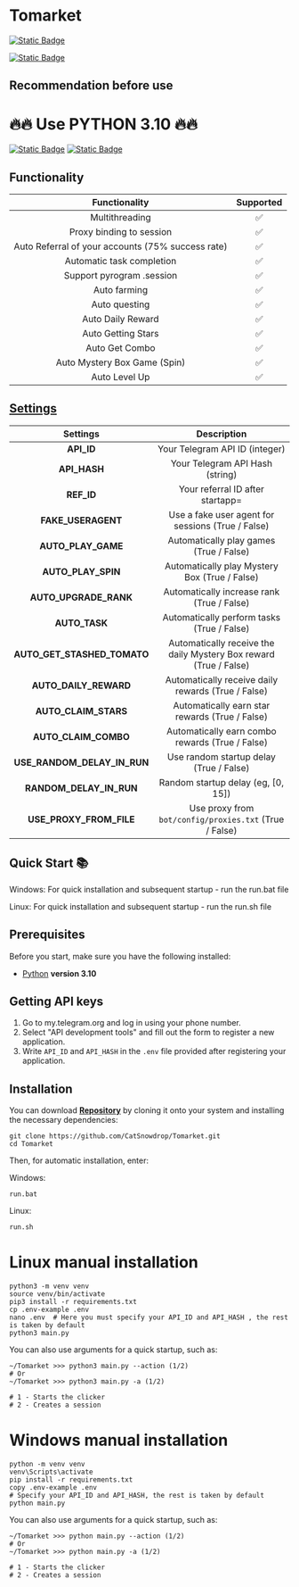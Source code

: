# Tomarket

[![Static Badge](https://img.shields.io/badge/Telegram-BOT-Link?style=for-the-badge&logo=Telegram&logoColor=white&logoSize=auto&color=blue)](https://t.me/Tomarket_ai_bot/app?startapp=0000yBC8)

[![Static Badge](https://img.shields.io/badge/My_Telegram_Сhannel-@CryptoCats__tg-Link?style=for-the-badge&logo=Telegram&logoColor=white&logoSize=auto&color=blue)](https://t.me/CryptoCats_tg)

## Recommendation before use

# 🔥🔥 Use PYTHON 3.10 🔥🔥

[![Static Badge](https://img.shields.io/badge/README_in_Ukrainian_available-README_%D0%A3%D0%BA%D1%80%D0%B0%D1%97%D0%BD%D1%81%D1%8C%D0%BA%D0%BE%D1%8E_%D0%BC%D0%BE%D0%B2%D0%BE%D1%8E-blue.svg?style=for-the-badge&logo=data:image/svg+xml;base64,PHN2ZyB4bWxucz0iaHR0cDovL3d3dy53My5vcmcvMjAwMC9zdmciIHdpZHRoPSIxMjAwIiBoZWlnaHQ9IjgwMCI+DQo8cmVjdCB3aWR0aD0iMTIwMCIgaGVpZ2h0PSI4MDAiIGZpbGw9IiMwMDU3QjciLz4NCjxyZWN0IHdpZHRoPSIxMjAwIiBoZWlnaHQ9IjQwMCIgeT0iNDAwIiBmaWxsPSIjRkZENzAwIi8+DQo8L3N2Zz4=)](README-UA.md)
[![Static Badge](https://img.shields.io/badge/README_in_russian_available-README_%D0%BD%D0%B0_%D1%80%D1%83%D1%81%D1%81%D0%BA%D0%BE%D0%BC_%D1%8F%D0%B7%D1%8B%D0%BA%D0%B5-blue?style=for-the-badge)](README-RU.md)


## Functionality  
|                            Functionality                               |    Supported   |
|:----------------------------------------------------------------------:|:--------------:|
|                            Multithreading                              |       ✅        |
|                        Proxy binding to session                        |       ✅        |
|            Auto Referral of your accounts (75% success rate)           |       ✅        |
|                     Automatic task completion                          |       ✅        |
|                     Support pyrogram .session                          |       ✅        |
|                            Auto farming                                |       ✅        |
|                           Auto questing                                |       ✅        |
|                         Auto Daily Reward                              |       ✅        |
|                        Auto Getting Stars                              |       ✅        |
|                          Auto Get Combo                                |       ✅        |
|                    Auto Mystery Box Game (Spin)                        |       ✅        |
|                          Auto Level Up                                 |       ✅        |

## [Settings](https://github.com/CatSnowdrop/Tomarket/blob/main/.env-example/)
|           Settings            |                                       Description                                     |
|:-----------------------------:|:-------------------------------------------------------------------------------------:|
|         **API_ID**            |        Your Telegram API ID (integer)                                                 |
|         **API_HASH**          |        Your Telegram API Hash (string)                                                |
|         **REF_ID**            |        Your referral ID after startapp=                                               |
|      **FAKE_USERAGENT**       |        Use a fake user agent for sessions (True / False)                              |
|      **AUTO_PLAY_GAME**       |        Automatically play games (True / False)                                        |
|      **AUTO_PLAY_SPIN**       |        Automatically play Mystery Box (True / False)                                  |
|     **AUTO_UPGRADE_RANK**     |        Automatically increase rank (True / False)                                     |
|         **AUTO_TASK**         |        Automatically perform tasks (True / False)                                     |
|  **AUTO_GET_STASHED_TOMATO**  |        Automatically receive the daily Mystery Box reward (True / False)              |
|    **AUTO_DAILY_REWARD**      |        Automatically receive daily rewards (True / False)                             |
|    **AUTO_CLAIM_STARS**       |        Automatically earn star rewards (True / False)                                 |
|     **AUTO_CLAIM_COMBO**      |        Automatically earn combo rewards (True / False)                                |
| **USE_RANDOM_DELAY_IN_RUN**   |        Use random startup delay (True / False)                                        |
|   **RANDOM_DELAY_IN_RUN**     |        Random startup delay (eg, [0, 15])                                             |
|  **USE_PROXY_FROM_FILE**      |        Use proxy from `bot/config/proxies.txt` (True / False)                         |

## Quick Start 📚
Windows: For quick installation and subsequent startup - run the run.bat file

Linux: For quick installation and subsequent startup - run the run.sh file

## Prerequisites
Before you start, make sure you have the following installed:
- [Python](https://www.python.org/downloads/) **version 3.10**

## Getting API keys
1. Go to my.telegram.org and log in using your phone number.
2. Select "API development tools" and fill out the form to register a new application.
3. Write `API_ID` and `API_HASH` in the `.env` file provided after registering your application.

## Installation
You can download [**Repository**](https://github.com/CatSnowdrop/Tomarket) by cloning it onto your system and installing the necessary dependencies:
```shell
git clone https://github.com/CatSnowdrop/Tomarket.git
cd Tomarket
```

Then, for automatic installation, enter:

Windows:
```shell
run.bat
```

Linux:
```shell
run.sh
```


# Linux manual installation
```shell
python3 -m venv venv
source venv/bin/activate
pip3 install -r requirements.txt
cp .env-example .env
nano .env  # Here you must specify your API_ID and API_HASH , the rest is taken by default
python3 main.py
```

You can also use arguments for a quick startup, such as:
```shell
~/Tomarket >>> python3 main.py --action (1/2)
# Or
~/Tomarket >>> python3 main.py -a (1/2)

# 1 - Starts the clicker
# 2 - Creates a session
```

# Windows manual installation
```shell
python -m venv venv
venv\Scripts\activate
pip install -r requirements.txt
copy .env-example .env
# Specify your API_ID and API_HASH, the rest is taken by default
python main.py
```

You can also use arguments for a quick startup, such as:
```shell
~/Tomarket >>> python main.py --action (1/2)
# Or
~/Tomarket >>> python main.py -a (1/2)

# 1 - Starts the clicker
# 2 - Creates a session
```